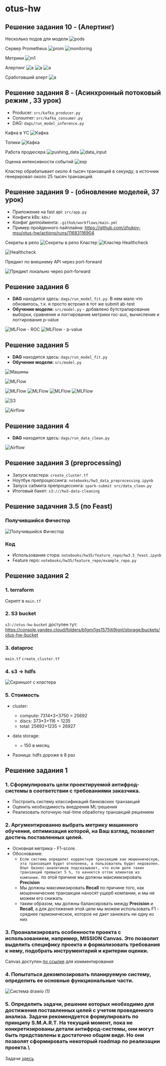 # otus-hw

## Решение задания 10 - (Алертинг)

Несколько подов для модели
![pods](resources/pods.png)

Сервер Prometheus
![prom](resources/prometheus.png)
![monitoring](resources/monitoring.png)

Метрики
![m1](resources/predictor_metrics.png)

Алертинг
![a](resources/alerting_param.png)
![a](resources/alerting_trshld.png)
![a](resources/alert_ok.png)

Сработавший алерт
![a](resources/alert_firing.png)

## Решение задания 8 - (Асинхронный потоковый режим , 33 урок)

* Producer: ```src/kafka_producer.py```
* Consumer: ```src/kafka_consumer.py```
* DAG: ```dags/run_model_inference.py```

Кафка в YC
![Кафка](resources/kafka-cluster.png)

Топики
![Кафка](resources/topics.png)

Работа продюсера
![pushing_data](resources/pushing_data.png)
![data_input](resources/data_input.png)

Оценка интенсивности событий
![exp](resources/exp.png)

Кластер обрабатывает около 4 тысяч транзакций в секунду, а источник генерировал около 25 тысяч транзакций. 

## Решение задания 9 - (обновление моделей, 37 урок)

* Приложение на fast api: ```src/app.py```
* Конфиги k8s: ```k8s/```
* Конфиг деплоймента: ```.github/workflows/main.yml```
* Пример пройденного пайплайна: https://github.com/zhukov-msu/otus-hw/actions/runs/11683116904

Секреты в репо
![Секреты в репо](resources/secrets.png)
Кластер
![Кластер](resources/kube-yandex.png)
Healthcheck

![Healthcheck](resources/status-local.png)

Предикт по внешнему API через port-forward

![Предикт локально через port-forward](resources/pred-local.png)



## Решение задания 6

* **DAG** находится здесь: ```dags/run_model_fit.py```. В нем мало что обновилось, т.к. я просто встроил в тот же submit ab-test 
* **Обучение модели:** ```src/model.py``` - добавлено бутстрапирование выборки, сравнение и логгирование метрики roc-auc, вычисление и логгирование p-value

![MLFlow - ROC](resources/roc-auc.png)
![MLFlow - p-value](resources/p-value.png)

## Решение задания 5

* **DAG** находится здесь: ```dags/run_model_fit.py```
* **Обучение модели:** ```src/model.py```

![Машины](resources/cars.png)

![MLFlow](resources/mlflow.png)

![MLFlow](resources/mlflow2.png)
![MLFlow](resources/mlflow3.png)
![MLFlow](resources/mlflow4.png)
![MLFlow](resources/mlflow5.png)

![S3](resources/s3.png)

![Airflow](resources/airflow-mlflow.png)

## Решение задания 4

* **DAG** находится здесь: ```dags/run_data_clean.py```

![Airflow](resources/airflow.png)

## Решение задания 3 (preprocessing)

* Запуск кластера: ```create_cluster.tf```
* Ноутбук препроцессинга: ```notebooks/hw3_data_preprocessing.ipynb```
* Запуск сабмита препроцессинга: ```spark-submit src/data_clean.py```
* Итоговый бакет: ```s3:///hw3-data-cleaning```


## Решение задачния 3.5 (по Feast)

### Получившийся Фичестор

![Получившийся Фичестор](resources/feast-ui.png)

### Код

* Использование стора: ```notebooks/hw35/feature_repo/hw3.5_feast.ipynb```
* Feature repo: ```notebooks/hw35/feature_repo/example_repo.py```

## Решение задания 2

### 1. terraform

Скрипт в ```main.tf```

### 2. S3 bucket

```s3://otus-hw-bucket``` доступен тут: https://console.yandex.cloud/folders/b1gmi1gs1575jti9jgnl/storage/buckets/otus-hw-bucket

### 3. dataproc

```main.tf```
```create_cluster.tf```

### 4. s3 -> hdfs

![Скриншот с кластера](resources/hdfs.png)

### 5. Стоимость

* cluster:
  * compute:
  7314*3+3750 = 25692
  * discs:
  373*3+116 = 1235
  * total:
  25692+1235 = 26927

* data storage:
  * ~ 150 в месяц
* Разница: hdfs дороже в 8 раз


## Решение задания 1

### 1. Сформулировать цели проектируемой антифрод-системы в соответствии с требованиями заказчика.
* Построить систему классификаций банковских транзакций
* Оценить необходимость внедрения ML-решения
* Реализовать поточную real-time обработку транзакций решением
### 2. Аргументированно выбрать метрику машинного обучения, оптимизация которой, на Ваш взгляд, позволит достичь поставленных целей.
* Основная метрика - F1-score.
* Обоснование:
  *  `Если система определит корректную транзакцию как мошенническую, эта транзакция будет отклонена, а пользователь будет недоволен. Опыт бизнес-аналитиков подсказывает, что если доля таких транзакций превысит 5 %, то начнется отток клиентов из компании.` по этой причине мы должны максимизировать **Precision**
  *  Мы должны максимизировать **Recall** по причине того, как мошеннические транзакции наносят ущерб компании, и мы не можем его снижать
  *  таким образом, мы должны балансировать между **Precision** и **Recall**, а для достижения этой цели мы можем использовать F1 - среднее гармоническое, которое не дает занижать ни одну из них
### 3. Проанализировать особенности проекта с использованием, например, MISSION Canvas. Это позволит выделить специфику проекта и формализовать требования к нему, подобрать инструментарий и критерии оценки.
Canvas доступен [по ссылке](https://docs.google.com/document/d/1BMTitj8REHeTk6tfza9Hl9mgKA2stgXscpTj7-QI0Ds/edit?usp=sharing) для комментирования
### 4. Попытаться декомпозировать планируемую систему, определить ее основные функциональные части.

![Система drawio (1)](https://github.com/user-attachments/assets/c1c314a1-4b65-4e56-901c-793a3aa0f31e)

### 5. Определить задачи, решение которых необходимо для достижения поставленных целей с учетом проведенного анализа. Задачи рекомендуется формулировать по принципу S.M.A.R.T. На текущий момент, пока не конкретизированы детали антифрод-системы, они могут быть представлены в достаточно общем виде. Но они позволят сформировать некоторый roadmap по реализации проекта.\

Задачи [здесь](https://github.com/users/zhukov-msu/projects/1)
